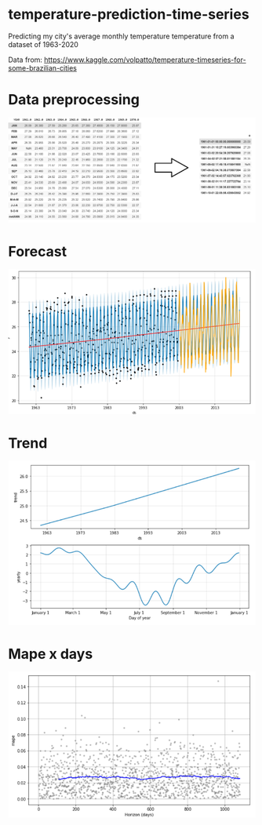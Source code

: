# temperature-prediction-time-series
Predicting my city's average monthly temperature temperature from a dataset of 1963-2020

Data from: https://www.kaggle.com/volpatto/temperature-timeseries-for-some-brazilian-cities

# Data preprocessing
![preproc](https://github.com/matheuscoradini/temperature-forecast-fbprophet/blob/master/preproc.PNG)

# Forecast
![forecast](https://github.com/matheuscoradini/temperature-forecast-fbprophet/blob/master/predict.PNG)

# Trend
![trend](https://github.com/matheuscoradini/temperature-forecast-fbprophet/blob/master/trend.PNG)

# Mape x days
![mape](https://github.com/matheuscoradini/temperature-forecast-fbprophet/blob/master/metric.PNG)